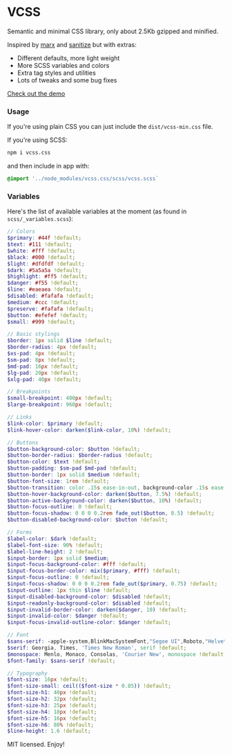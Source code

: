 # VCSS

Semantic and minimal CSS library, only about 2.5Kb gzipped and minified.

Inspired by [marx](https://mblode.github.io/marx/) and [sanitize](https://csstools.github.io/sanitize.css/) but with extras:

* Different defaults, more light weight
* More SCSS variables and colors
* Extra tag styles and utilities
* Lots of tweaks and some bug fixes

[Check out the demo](https://eldoy.github.io/vcss/)

### Usage

If you're using plain CSS you can just include the `dist/vcss-min.css` file.

If you're using SCSS:
```bash
npm i vcss.css
```

and then include in app with:
```scss
@import '../node_modules/vcss.css/scss/vcss.scss`
```

### Variables

Here's the list of available variables at the moment (as found in `scss/_variables.scss`):

```scss
// Colors
$primary: #44f !default;
$text: #111 !default;
$white: #fff !default;
$black: #000 !default;
$light: #dfdfdf !default;
$dark: #5a5a5a !default;
$highlight: #ff5 !default;
$danger: #f55 !default;
$line: #eaeaea !default;
$disabled: #fafafa !default;
$medium: #ccc !default;
$preserve: #fafafa !default;
$button: #efefef !default;
$small: #999 !default;

// Basic stylings
$border: 1px solid $line !default;
$border-radius: 4px !default;
$xs-pad: 4px !default;
$sm-pad: 8px !default;
$md-pad: 16px !default;
$lg-pad: 20px !default;
$xlg-pad: 40px !default;

// Breakpoints
$small-breakpoint: 400px !default;
$large-breakpoint: 960px !default;

// Links
$link-color: $primary !default;
$link-hover-color: darken($link-color, 10%) !default;

// Buttons
$button-background-color: $button !default;
$button-border-radius: $border-radius !default;
$button-color: $text !default;
$button-padding: $sm-pad $md-pad !default;
$button-border: 1px solid $medium !default;
$button-font-size: 1rem !default;
$button-transition: color .15s ease-in-out, background-color .15s ease-in-out, border-color .15s ease-in-out, box-shadow .15s ease-in-out !default;
$button-hover-background-color: darken($button, 7.5%) !default;
$button-active-background-color: darken($button, 10%) !default;
$button-focus-outline: 0 !default;
$button-focus-shadow: 0 0 0 0.2rem fade_out($button, 0.5) !default;
$button-disabled-background-color: $button !default;

// Forms
$label-color: $dark !default;
$label-font-size: 90% !default;
$label-line-height: 2 !default;
$input-border: 1px solid $medium;
$input-focus-background-color: #fff !default;
$input-focus-border-color: mix($primary, #fff) !default;
$input-focus-outline: 0 !default;
$input-focus-shadow: 0 0 0 0.2rem fade_out($primary, 0.75) !default;
$input-outline: 1px thin $line !default;
$input-disabled-background-color: $disabled !default;
$input-readonly-background-color: $disabled !default;
$input-invalid-border-color: darken($danger, 10) !default;
$input-invalid-color: $danger !default;
$input-focus-invalid-outline-color: $danger !default;

// Font
$sans-serif: -apple-system,BlinkMacSystemFont,"Segoe UI",Roboto,"Helvetica Neue",Arial,sans-serif,"Apple Color Emoji","Segoe UI Emoji","Segoe UI Symbol" !default;
$serif: Georgia, Times, 'Times New Roman', serif !default;
$monospace: Menlo, Monaco, Consolas, 'Courier New', monospace !default;
$font-family: $sans-serif !default;

// Typography
$font-size: 16px !default;
$font-size-small: ceil(($font-size * 0.85)) !default;
$font-size-h1: 40px !default;
$font-size-h2: 32px !default;
$font-size-h3: 25px !default;
$font-size-h4: 18px !default;
$font-size-h5: 16px !default;
$font-size-h6: 80% !default;
$line-height: 1.6 !default;
```

MIT licensed. Enjoy!

